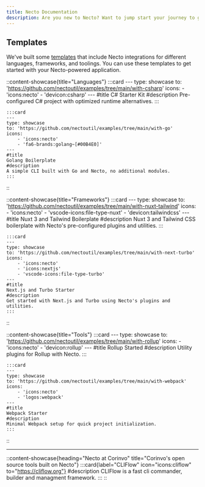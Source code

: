 ```yaml
---
title: Necto Documentation
description: Are you new to Necto? Want to jump start your journey to get developing as fast as possible? The fastest way to get started us by jumping in directly to a module for the language of your choice.
---    
```


## Templates

We've built some [templates](https://github.com/nectoutil/examples) that include Necto integrations for different languages, frameworks, and toolings. You can use these templates to get started with your Necto-powered application.

::content-showcase{title="Languages"}
    :::card
    ---
    type: showcase
    to: 'https://github.com/nectoutil/examples/tree/main/with-csharp'
    icons: 
        - 'icons:necto'
        - 'devicon:csharp'
    ---
    #title
    C# Starter Kit
    #description
    Pre-configured C# project with optimized runtime alternatives.
    ::: 

    :::card
    ---
    type: showcase
    to: 'https://github.com/nectoutil/examples/tree/main/with-go'
    icons: 
        - 'icons:necto'
        - 'fa6-brands:golang~[#00B4E0]'
    ---
    #title
    Golang Boilerplate
    #description
    A simple CLI built with Go and Necto, no additional modules.
    :::
::  

::content-showcase{title="Frameworks"}
    :::card
    ---
    type: showcase
    to: 'https://github.com/nectoutil/examples/tree/main/with-nuxt-tailwind'
    icons: 
        - 'icons:necto'
        - 'vscode-icons:file-type-nuxt'
        - 'devicon:tailwindcss'
    ---
    #title
    Nuxt 3 and Tailwind Boilerplate
    #description
    Nuxt 3 and Tailwind CSS boilerplate with Necto's pre-configured plugins and utilities.
    :::
    
    :::card
    ---
    type: showcase
    to: 'https://github.com/nectoutil/examples/tree/main/with-next-turbo'
    icons: 
        - 'icons:necto'
        - 'icons:nextjs'
        - 'vscode-icons:file-type-turbo'
    ---
    #title
    Next.js and Turbo Starter
    #description
    Get started with Next.js and Turbo using Necto's plugins and utilities.
    :::
::

::content-showcase{title="Tools"}
    :::card
    ---
    type: showcase
    to: 'https://github.com/nectoutil/examples/tree/main/with-rollup'
    icons: 
        - 'icons:necto'
        - 'devicon:rollup'
    ---
    #title
    Rollup Started
    #description
    Utility plugins for Rollup with Necto.
    :::

    :::card
    ---
    type: showcase
    to: 'https://github.com/nectoutil/examples/tree/main/with-webpack'
    icons: 
        - 'icons:necto'
        - 'logos:webpack'
    ---
    #title
    Webpack Starter
    #description
    Minimal Webpack setup for quick project initialization.
    :::
::

---

::content-showcase{heading="Necto at Corinvo" title="Corinvo's open source tools built on Necto"}
    :::card{label="CLIFlow" icon="icons:cliflow" to="https://cliflow.org"}
    #description
    CLIFlow is a fast cli commander, builder and managment framework.
    :::
::
